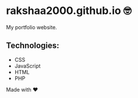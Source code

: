 # rakshaa2000.github.io :nerd_face:
My portfolio website.

## Technologies:
-  CSS
-  JavaScript
-  HTML
-  PHP


Made with :heart:
